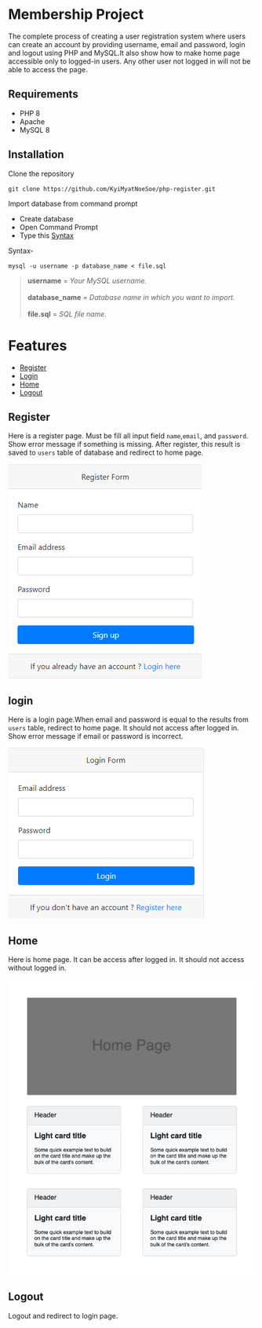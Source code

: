 # Membership Project
The complete process of creating a user registration system where users can create an account by providing username, email and password, login and logout using PHP and MySQL.It also show how to make home page accessible only to logged-in users. Any other user not logged in will not be able to access the page.

## Requirements

- PHP 8
- Apache 
- MySQL 8

## Installation

Clone the repository
```
git clone https://github.com/KyiMyatNoeSoe/php-register.git
```

Import database from command prompt

- Create database 
- Open Command Prompt
- Type this [Syntax](#syntax)

Syntax-

```
mysql -u username -p database_name < file.sql
```

>**username** = *Your MySQL username.*<br /><br />
**database_name** = *Database name in which you want to import.*<br /><br />
**file.sql** = *SQL file name.*

# Features

- [Register](#register)
- [Login](#login)
- [Home](#home)
- [Logout](#logout)
## Register
Here is a register page. Must be fill all input field `name`,`email`, and `password`. Show error message if something is missing. After register, this result is saved to `users` table of database and redirect to home page.
    
![Register Image](./images/register.png)

## login

Here is a login page.When email and password is equal to the results from `users` table, redirect to home page. It should not access after logged in. Show error message if email or password is incorrect. 

![Login Image](./images/login.png)


## Home

Here is home page. It can be access after logged in. It should not access without logged in.

![Home Image](./images/home.png)

## Logout

Logout and redirect to login page.
